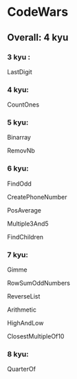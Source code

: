 # CodeWars

## Overall: 4 kyu

### 3 kyu :
LastDigit

### 4 kyu:
CountOnes

### 5 kyu:
Binarray

RemovNb

### 6 kyu:
FindOdd

CreatePhoneNumber

PosAverage

Multiple3And5

FindChildren

### 7 kyu:
Gimme

RowSumOddNumbers

ReverseList

Arithmetic

HighAndLow

ClosestMultipleOf10

### 8 kyu:
QuarterOf
